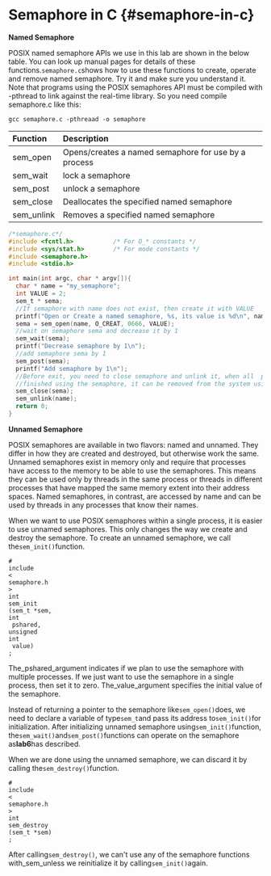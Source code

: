 # Semaphore in C {#semaphore-in-c}

**Named Semaphore**

POSIX named semaphore APIs we use in this lab are shown in the below table. You can look up manual pages for details of these functions.`semaphore.c`shows how to use these functions to create, operate and remove named semaphore. Try it and make sure you understand it. Note that programs using the POSIX semaphores API must be compiled with -pthread to link against the real-time library. So you need compile semaphore.c like this:

```
gcc semaphore.c -pthreaad -o semaphore
```

| Function | Description |
| :--- | :--- |
| sem\_open | Opens/creates a named semaphore for use by a process |
| sem\_wait | lock a semaphore |
| sem\_post | unlock a semaphore |
| sem\_close | Deallocates the specified named semaphore |
| sem\_unlink | Removes a specified named semaphore |

```c
/*semaphore.c*/
#include <fcntl.h>           /* For O_* constants */
#include <sys/stat.h>        /* For mode constants */
#include <semaphore.h>
#include <stdio.h>

int main(int argc, char * argv[]){
  char * name = "my_semaphore";
  int VALUE = 2;
  sem_t * sema;
  //If semaphore with name does not exist, then create it with VALUE
  printf("Open or Create a named semaphore, %s, its value is %d\n", name,VALUE);
  sema = sem_open(name, O_CREAT, 0666, VALUE);
  //wait on semaphore sema and decrease it by 1
  sem_wait(sema);
  printf("Decrease semaphore by 1\n");
  //add semaphore sema by 1
  sem_post(sema);
  printf("Add semaphore by 1\n");
  //Before exit, you need to close semaphore and unlink it, when all  processes have
  //finished using the semaphore, it can be removed from the system using sem_unlink
  sem_close(sema);
  sem_unlink(name);
  return 0;
}
```

**Unnamed Semaphore**

POSIX semaphores are available in two flavors: named and unnamed. They differ in how they are created and destroyed, but otherwise work the same. Unnamed semaphores exist in memory only and require that processes have access to the memory to be able to use the semaphores. This means they can be used only by threads in the same process or threads in different processes that have mapped the same memory extent into their address spaces. Named semaphores, in contrast, are accessed by name and can be used by threads in any processes that know their names. 

When we want to use POSIX semaphores within a single process, it is easier to use unnamed semaphores. This only changes the way we create and destroy the semaphore. To create an unnamed semaphore, we call the`sem_init()`function.

```
#
include
<
semaphore.h
>
int
sem_init
(sem_t *sem, 
int
 pshared, 
unsigned
int
 value)
;

```

The_pshared_argument indicates if we plan to use the semaphore with multiple processes. If we just want to use the semaphore in a single process, then set it to zero. The_value_argument specifies the initial value of the semaphore.

Instead of returning a pointer to the semaphore like`sem_open()`does, we need to declare a variable of type`sem_t`and pass its address to`sem_init()`for initialization. After initializing unnamed semaphore using`sem_init()`function, the`sem_wait()`and`sem_post()`functions can operate on the semaphore as**lab6**has described.

When we are done using the unnamed semaphore, we can discard it by calling the`sem_destroy()`function.

```
#
include
<
semaphore.h
>
int
sem_destroy
(sem_t *sem)
;

```

After calling`sem_destroy()`, we can't use any of the semaphore functions with_sem_unless we reinitialize it by calling`sem_init()`again.

